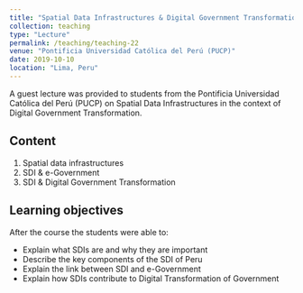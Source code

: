 ```yaml
---
title: "Spatial Data Infrastructures & Digital Government Transformation"
collection: teaching
type: "Lecture"
permalink: /teaching/teaching-22
venue: "Pontificia Universidad Católica del Perú (PUCP)"
date: 2019-10-10
location: "Lima, Peru"
---
```


A guest lecture was provided to students from the Pontificia Universidad Católica del Perú (PUCP) on Spatial Data Infrastructures in the context of Digital Government Transformation. 

## Content
1. Spatial data infrastructures
2. SDI & e-Government
3. SDI & Digital Government Transformation

## Learning objectives
After the course the students were able to:
* Explain what SDIs are and why they are important
* Describe the key components of the SDI of Peru
* Explain the link between SDI and e-Government
* Explain how SDIs contribute to Digital Transformation of Government
